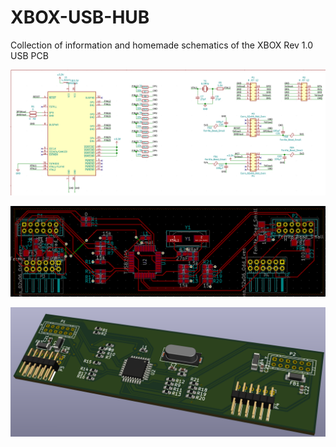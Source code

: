 # XBOX-USB-HUB
Collection of information and homemade schematics of the XBOX Rev 1.0 USB PCB

![Schematics](imgs/schematics.png)

![PCB](imgs/pcb.png)

![Render](imgs/render.png)
